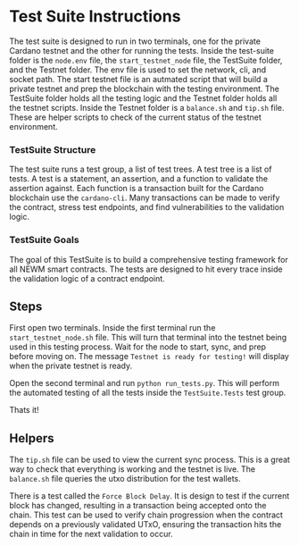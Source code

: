 # Test Suite Instructions

The test suite is designed to run in two terminals, one for the private Cardano testnet and the other for running the tests. Inside the test-suite folder is the `node.env` file, the `start_testnet_node` file,  the TestSuite folder, and the Testnet folder. The env file is used to set the network, cli, and socket path. The start testnet file is an autmated script that will build a private testnet and prep the blockchain with the testing environment. The TestSuite folder holds all the testing logic and the Testnet folder holds all the testnet scripts. Inside the Testnet folder is a `balance.sh` and `tip.sh` file. These are helper scripts to check of the current status of the testnet environment.

### TestSuite Structure

The test suite runs a test group, a list of test trees. A test tree is a list of tests. A test is a statement, an assertion, and a function to validate the assertion against. Each function is a transaction built for the Cardano blockchain use the `cardano-cli`. Many transactions can be made to verify the contract, stress test endpoints, and find vulnerabilities to the validation logic.

### TestSuite Goals

The goal of this TestSuite is to build a comprehensive testing framework for all NEWM smart contracts. The tests are designed to hit every trace inside the validation logic of a contract endpoint.

## Steps

First open two terminals. Inside the first terminal run the `start_testnet_node.sh` file. This will turn that terminal into the testnet being used in this testing process. Wait for the node to start, sync, and prep before moving on. The message `Testnet is ready for testing!` will display when the private testnet is ready.

Open the second terminal and run `python run_tests.py`. This will perform the automated testing of all the tests inside the `TestSuite.Tests` test group.

Thats it!

## Helpers

The `tip.sh` file can be used to view the current sync process. This is a great way to check that everything is working and the testnet is live. The `balance.sh` file queries the utxo distribution for the test wallets. 

There is a test called the `Force Block Delay`. It is design to test if the current block has changed, resulting in a transaction being accepted onto the chain. This test can be used to verify chain progression when the contract depends on a previously validated UTxO, ensuring the transaction hits the chain in time for the next validation to occur.


